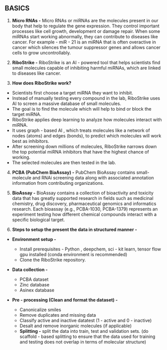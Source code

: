 ## BASICS
1. **Micro RNAs -** Micro RNAs or miRNAs are the molecules present in our body that help to regulate the gene expression. They control important processes like cell growth, development or damage repair.
When some miRNAs start working abnormally, they can contribute to diseases like cancer. For example - miR - 21 is an miRNA that is often overactive in cancer which silences the tumour suppressor genes and allows cancer cells to grow uncontrollably.

2. **RiboStrike -** RiboStrike is an AI - powered tool that helps scientists find small molecules capable of inhibiting harmful miRNAs, which are linked to diseases like cancer.

3. **How does RiboStrike work?**
- Scientists first choose a target miRNA they want to inhibit.
- Instead of manually testing every compound in the lab, RiboStrike uses AI to screen a massive database of small molecules.
- The goal is to find the molecule which will help to bind or block the target miRNA.
- RiboStrike applies deep learning to analyze how molecules interact with miRNA.
- It uses graph - based AI , which treats molecules like a network of nodes (atoms) and edges (bonds), to predict which molecules will work best as inhibitors.
- After screening down millions of molecules, RiboStrike narrows down the top potential miRNA inhibitors that have the highest chance of working.
- The selected molecules are then tested in the lab.

4. **PCBA (PubChem BiaAssay) -** PubChem BioAssay contains small-molecule and RNAi screening data along with associated annotation information from contributing organizations.

5. **BioAssay -** BioAssay contains a collection of bioactivity and toxicity data that has greatly supported research in fields such as medicinal chemistry, drug discovery, pharmaceutical genomics and informatics research.
Each bioassay (e.g., PCBA-1030, PCBA-1379) represents an experiment testing how different chemical compounds interact with a specific biological target.

6. **Steps to setup the present the data in structured manner -**
- **Environment setup -**
  - Install prerequisites - Python , deepchem, sci - kit learn, tensor flow gpu installed (conda environment is recommended)
  - Clone the RiboStrike repository.
 
- **Data collection -**
  - PCBA dataset
  - Zinc database
  - Asinex database

- **Pre - processing (Clean and format the dataset) -**
  - Canonicalize smiles
  - Remove duplicates and missing data
  - Classify active and inactive datatest (1 - active and 0 - inactive)
  - Desalt and remove inorganic molecules (if applicable)
  - **Splitting -** split the data into train, test and validation sets. (do scaffold - based splitting to ensure that the data used for training and testing does not overlap in terms of molecular structure)

